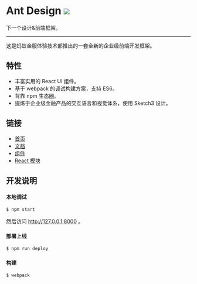 # Ant Design [![](https://travis-ci.org/ant-design/ant-design.svg)](https://travis-ci.org/ant-design/ant-design)

下一个设计&前端框架。

---

这是蚂蚁金服体验技术部推出的一套全新的企业级前端开发框架。

## 特性

- 丰富实用的 React UI 组件。
- 基于 webpack 的调试构建方案，支持 ES6。
- 背靠 npm 生态圈。
- 提炼于企业级金融产品的交互语言和视觉体系，使用 Sketch3 设计。


## 链接

- [首页](http://ant.design/)
- [文档](http://ant.design/docs/introduce)
- [组件](http://ant.design/components/)
- [React 模块](http://react-component.github.io/)


## 开发说明

#### 本地调试

```bash
$ npm start
```

然后访问 http://127.0.0.1:8000 。

#### 部署上线

```bash
$ npm run deploy
```

#### 构建

```bash
$ webpack
```
